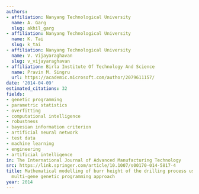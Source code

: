 ```yaml
---
authors:
- affiliation: Nanyang Technological University
  name: A. Garg
  slug: akhil_garg
- affiliation: Nanyang Technological University
  name: K. Tai
  slug: k_tai
- affiliation: Nanyang Technological University
  name: V. Vijayaraghavan
  slug: v_vijayaraghavan
- affiliation: Birla Institute Of Technology And Science
  name: Pravin M. Singru
  url: https://academic.microsoft.com/author/2079611157/
date: '2014-04-09'
estimated_citations: 32
fields:
- genetic programming
- parametric statistics
- overfitting
- computational intelligence
- robustness
- bayesian information criterion
- artificial neural network
- test data
- machine learning
- engineering
- artificial intelligence
in: The International Journal of Advanced Manufacturing Technology
src: https://link.springer.com/article/10.1007/s00170-014-5817-4
title: Mathematical modelling of burr height of the drilling process using a statistical-based
  multi-gene genetic programming approach
year: 2014
---
```

